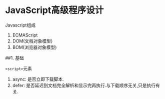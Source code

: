 # JavaScript高级程序设计

Javascript组成

1. ECMAScript
2. DOM(文档对象模型)
3. BOM(浏览器对象模型)


##1. 基础

`<script>`元素

1. async: 是否立即下载脚本.
2. defer: 是否延迟到文档完全解析和显示完再执行.与下载顺序无关,只是执行有关.

